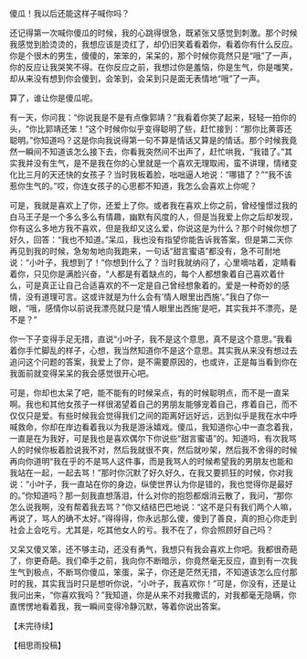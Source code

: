 傻瓜！我以后还能这样子喊你吗？

还记得第一次喊你傻瓜的时候，我的心跳得很急，既紧张又感觉到刺激。那个时候我感觉到脸烫烫的，我想应该是烫红了，却仍旧笑着看着你，看着你有什么反应。你是个很木的男生，傻傻的，笨笨的，呆呆的，那个时候你竟然只是“哦”了一声，你的反应让我哭笑不得。在你反应之前，我想过你是羞恼，你是生气，你是嗤笑，却从来没有想到你会傻到，会笨到，会呆到只是面无表情地“哦”了一声。

算了，谁让你是傻瓜呢。

有一天，你问我：“你说我是不是有点像郭靖？”我看着你笑了起来，轻轻一拍你的头，“你比郭靖还笨！”这个时候你似乎变得聪明了些，赶忙接到：“那你比黄蓉还聪明。”你知道吗？这是你向我说得第一句不算是情话又算是的情话。那个时候我竟然一瞬间不知道该怎么接下去，你看我突然间不出声了，赶忙哄我，“我错了。”其实我并没有生气，是不是我在你的心里就是一个喜欢无理取闹，蛮不讲理，情绪变化比三月的天还快的女孩子？当时我板着脸，咄咄逼人地说：“哪错了？”“我不该惹你生气的。”哎，你连女孩子的心思都不知道，我怎么会喜欢上你呢？

可是，我就是喜欢上了你，还爱上了你。或者我在喜欢上你之前，曾经憧憬过我的白马王子是一个多么多么有情趣，幽默有风度的人，但是当我爱上你之后却发现，你有这么多地方我不喜欢，但是我却又这么爱，你说这是为什么？那个时候你想了好久，回答：“我也不知道。”呆瓜，我也没有指望你能告诉我答案，但是第二天你再见到我的时候，急匆匆地向我跑来，一句话“甜言蜜语”都没有，急不可耐地说：“小叶子，我想到了！”你想到什么了？当时我就纳闷了，心里嘀咕着，定睛看着你，只见你是满脸兴奋，“人都是有着缺点的，每个人都想象着自己喜欢着什么，可是真正让自己合适喜欢的不一定是自己曾经想象着的。爱是一种奇妙的感情，没有道理可言。这或许就是为什么会有’情人眼里出西施‘。”我白了你一眼，“哦，感情你以前说我漂亮就只是‘情人眼里出西施’是吧，其实我并不漂亮，是不是？”

你一下子变得手足无措，直说“小叶子，我不是这个意思，真不是这个意思。”我看着你手忙脚乱的样子，心想，我当然知道你不是这个意思。其实我从来没有想过去追问这个问题的答案，我爱上了你，是不需要原因的，也或许，正是每当看到你在我面前就变得呆呆的我会感觉很开心吧。

可是，你却也太呆了吧，能不能有的时候呆点，有的时候聪明点，而不是一直呆啊。我也和其他女孩子一样很渴望着自己的男朋友能够宠着自己，疼着自己，而不仅仅只是爱。有些时候我会觉得我们之间的距离好远好远，远到似乎是我在水中呼喊救命，你却在岸边看着我以为我是游泳嬉戏。傻瓜，我知道你心中一直念着我，一直是在为我好，可是我也是喜欢偶尔下你说些“甜言蜜语”的。知道吗，有次我骂人的时候你板着脸说我不对，然后我就很不爽，然后就吵架，然后我不舍得的时候再向你道明“我在乎的不是骂人这件事，而是我骂人的时候希望我的男朋友也能和我站在一起，一起去骂！”那时你沉默了好久好久，在我又要抓狂的时候，你对我说：“小叶子，我一直站在你的身边，纵使世界认为你是错的，我也觉得你是最好的。”你知道吗？那一刻我直想落泪，什么对你的抱怨都烟消云散了，我问，“那你怎么说我啊，没有帮着我去骂？”你又结结巴巴地说：“这不是只有我们两个人嘛，再说了，骂人的确不太好。”得得得，你永远那么傻，傻到了善良，真的担心你走到社会上会吃亏。尤其是，吃其他女人的亏。我不在了，你会照顾好自己吗？

又呆又傻又笨，还不够主动，还没有勇气，我想只有我会喜欢上你吧。我都很奇葩了，你更奇葩。我们牵手之前，我向你不断暗示，你竟然毫无反应，直到有一次我生气到极点，不断骂你傻瓜，笨蛋，呆子，你还是茫然无措，不知道该怎么应付那时的我，其实我当时只是想听你说，“小叶子，我喜欢你！”可是，你没有，还是让我问出来，“你喜欢我吗？”我知道，你是从来不对我撒谎的，对我都毫无隐瞒，你直愣愣地看着我，我一瞬间变得冷静沉默，等着你说出答案。

【未完待续】

【相思雨投稿】